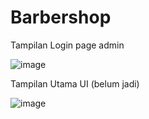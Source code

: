 # Barbershop

Tampilan Login page admin

![image](https://github.com/user-attachments/assets/23d127c9-4939-4784-82ca-e920fff58944)

Tampilan Utama UI (belum jadi)

![image](https://github.com/user-attachments/assets/9ed6447b-b34a-4d88-bc13-55ec7cd7ad2d)


